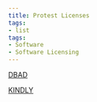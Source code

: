 ```yaml
---
title: Protest Licenses
tags:
- list
tags:
- Software
- Software Licensing
---
```


[DBAD](https://dbad-license.org/)

[KINDLY](https://ionicabizau.github.io/kindly-license/)
